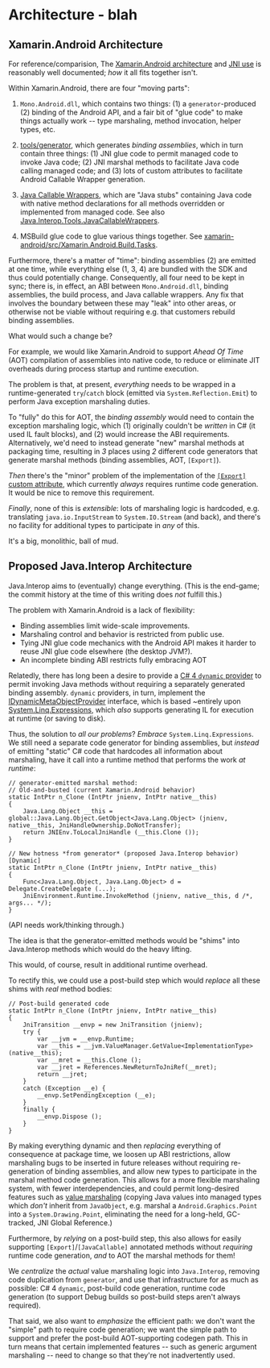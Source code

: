 # Architecture - blah

## Xamarin.Android Architecture

For reference/comparision, The [Xamarin.Android architecture][xa-arch] and
[JNI use][xa-jni] is reasonably well documented; *how* it all fits together
isn't.

[xa-arch]: http://developer.xamarin.com/guides/android/under_the_hood/architecture/
[xa-jni]: http://developer.xamarin.com/guides/android/advanced_topics/java_integration_overview/working_with_jni/

Within Xamarin.Android, there are four "moving parts":

1. `Mono.Android.dll`, which contains two things: (1) a `generator`-produced
    (2) binding of the Android API, and a fair bit of "glue code" to make
    things actually work -- type marshaling, method invocation, helper types,
    etc.

2. [tools/generator](tools/generator),
    which generates *binding assemblies*, which in turn contain
    three things: (1) JNI glue code to permit managed code to invoke Java code;
    (2) JNI marshal methods to facilitate Java code calling managed code; and
    (3) lots of custom attributes to facilitate Android Callable Wrapper
    generation.

3. [Java Callable Wrappers][xa-acw], which are "Java stubs" containing Java
    code with native method declarations for all methods overridden or
    implemented from managed code. See also
    [Java.Interop.Tools.JavaCallableWrappers](src/Java.Interop.Tools.JavaCallableWrappers).

[xa-acw]: http://developer.xamarin.com/guides/android/advanced_topics/java_integration_overview/android_callable_wrappers/

4. MSBuild glue code to glue various things together. See
    [xamarin-android/src/Xamarin.Android.Build.Tasks][xa-tasks].

[xa-tasks]: https://github.com/xamarin/xamarin-android/tree/master/src/Xamarin.Android.Build.Tasks

Furthermore, there's a matter of "time": binding assemblies (2) are emitted
at one time, while everything else (1, 3, 4) are bundled with the SDK and
thus could potentially change. Consequently, all four need to be kept in sync;
there is, in effect, an ABI between `Mono.Android.dll`, binding assemblies,
the build process, and Java callable wrappers. Any fix that involves the
boundary between these may "leak" into other areas, or otherwise not be
viable without requiring e.g. that customers rebuild binding assemblies.

What would such a change be?

For example, we would like Xamarin.Android to support *Ahead Of Time* (AOT)
compilation of assemblies into native code, to reduce or eliminate JIT
overheads during process startup and runtime execution.

The problem is that, at present, *everything* needs to be wrapped in a
runtime-generated `try`/`catch` block (emitted via `System.Reflection.Emit`)
to perform Java exception marshaling duties.

To "fully" do this for AOT, the *binding assembly* would need to contain the
exception marshaling logic, which (1) originally couldn't be *written* in C#
(it used IL fault blocks), and (2) would increase the ABI requirements.
Alternatively, we'd need to instead generate "new" marshal methods at
packaging time, resulting in *3* places using *2* different code generators
that generate marshal methods (binding assemblies, AOT, `[Export]`).

*Then* there's the "minor" problem of the implementation of the
[`[Export]` custom attribute][xa-export], which currently *always* requires runtime
code generation. It would be nice to remove this requirement.

[xa-export]: http://developer.xamarin.com/guides/android/advanced_topics/java_integration_overview/working_with_jni/#ExportAttribute_and_ExportFieldAttribute

*Finally*, none of this is *extensible*: lots of marshaling logic is hardcoded,
e.g. translating `java.io.InputStream` to `System.IO.Stream` (and back),
and there's no facility for additional types to participate in *any* of this.

It's a big, monolithic, ball of mud.

## Proposed Java.Interop Architecture

Java.Interop aims to (eventually) change everything. (This is the end-game; the
commit history at the time of this writing does *not* fulfill this.)

The problem with Xamarin.Android is a lack of flexibility:

* Binding assemblies limit wide-scale improvements.
* Marshaling control and behavior is restricted from public use.
* Tying JNI glue code mechanics with the Android API makes it harder to reuse
    JNI glue code elsewhere (the desktop JVM?).
* An incomplete binding ABI restricts fully embracing AOT

Relatedly, there has long been a desire to provide a
[C# 4 `dynamic` provider][Java.Interop.Dynamic] to permit invoking Java methods
without requiring a separately generated binding assembly. `dynamic` providers,
in turn, implement the [IDynamicMetaObjectProvider][IDynamicMetaObjectProvider]
interface, which is based ~entirely upon
[System.Linq.Expressions][System.Linq.Expressions], which *also* supports
generating IL for execution at runtime (or saving to disk).

[Java.Interop.Dynamic]: src/Java.Interop.Dynamic
[IDynamicMetaObjectProvider]: https://msdn.microsoft.com/en-us/library/system.dynamic.idynamicmetaobjectprovider%28v=vs.110%29.aspx
[System.Linq.Expressions]: https://msdn.microsoft.com/en-us/library/system.linq.expressions.aspx

Thus, the solution to *all our problems*? *Embrace* `System.Linq.Expressions`.
We still need a separate code generator for binding assemblies, but *instead*
of emitting "static" C# code that hardcodes all information about marshaling,
have it call into a runtime method that performs the work *at runtime*:

    // generator-emitted marshal method:
    // Old-and-busted (current Xamarin.Android behavior)
    static IntPtr n_Clone (IntPtr jnienv, IntPtr native__this)
    {
        Java.Lang.Object __this = global::Java.Lang.Object.GetObject<Java.Lang.Object> (jnienv, native__this, JniHandleOwnership.DoNotTransfer);
        return JNIEnv.ToLocalJniHandle (__this.Clone ());
    }
    
    // New hotness *from generator* (proposed Java.Interop behavior)
    [Dynamic]
    static IntPtr n_Clone (IntPtr jnienv, IntPtr native__this)
    {
        Func<Java.Lang.Object, Java.Lang.Object> d = Delegate.CreateDelegate (...);
        JniEnvironment.Runtime.InvokeMethod (jnienv, native__this, d /*, args... */);
    }

(API needs work/thinking through.)

The idea is that the generator-emitted methods would be "shims" into
Java.Interop methods which would do the heavy lifting.

This would, of course, result in additional runtime overhead.

To rectify this, we could use a post-build step which would *replace*
all these shims with *real* method bodies:

    // Post-build generated code
    static IntPtr n_Clone (IntPtr jnienv, IntPtr native__this)
    {
        JniTransition __envp = new JniTransition (jnienv);
        try {
            var __jvm = __envp.Runtime;
            var __this = __jvm.ValueManager.GetValue<ImplementationType>(native__this);
            var __mret = __this.Clone ();
            var __jret = References.NewReturnToJniRef(__mret);
            return __jret;
        }
        catch (Exception __e) {
            __envp.SetPendingException (__e);
        }
        finally {
            __envp.Dispose ();
        }
    }

By making everything dynamic and then *replacing* everything of consequence
at package time, we loosen up ABI restrictions, allow marshaling bugs to
be inserted in future releases without requiring re-generation of binding
assemblies, and allow new types to participate in the marshal method code
generation. This allows for a more flexible marshaling system, with fewer
interdependencies, and could permit long-desired features such as
[value marshaling][value-marshaling] (copying Java values into managed types
which *don't* inherit from `JavaObject`, e.g. marshal a
`Android.Graphics.Point` into a `System.Drawing.Point`, eliminating the need
for a long-held, GC-tracked, JNI Global Reference.)

[value-marshaling]: https://trello.com/c/M8zkFtR3/143-research-adding-valuetype-semantics-to-some-types

Furthermore, by *relying* on a post-build step, this also allows for easily
supporting `[Export]`/`[JavaCallable]` annotated methods without *requiring*
runtime code generation, *and* to AOT the marshal methods for them!

We *centralize* the *actual* value marshaling logic into `Java.Interop`,
removing code duplication from `generator`, and use that infrastructure
for as much as possible: C# 4 `dynamic`, post-build code generation,
runtime code generation (to support Debug builds so post-build steps
aren't always required).

That said, we also want to *emphasize* the efficient path: we don't want
the "simple" path to require code generation; we want the simple path
to support and prefer the post-build AOT-supporting codegen path.
This in turn means that certain implemented features -- such as generic
argument marshaling -- need to change so that they're not inadvertently
used.


